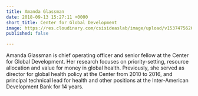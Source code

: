 ```yaml
---
title: Amanda Glassman
date: 2018-09-13 15:27:11 +0000
short_title: Center for Global Development
image: https://res.cloudinary.com/csisideaslab/image/upload/v1537475626/health-commission/Glassman_Amanda.jpg
published: false

---
```

Amanda Glassman is chief operating officer and senior fellow at the Center for Global Development. Her research focuses on priority-setting, resource allocation and value for money in global health. Previously, she served as director for global health policy at the Center from 2010 to 2016, and principal technical lead for health and other positions at the Inter-American Development Bank for 14 years.
